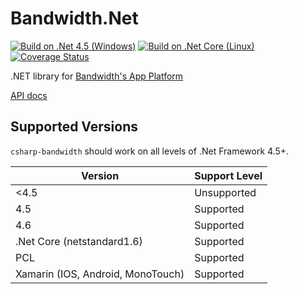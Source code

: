 # Bandwidth.Net
[![Build on .Net 4.5 (Windows)](https://ci.appveyor.com/api/projects/status/bhv8hs3fx9k6c33i?svg=true)](https://ci.appveyor.com/project/avbel/csharp-bandwidth)
[![Build on .Net Core (Linux)](https://travis-ci.org/bandwidthcom/csharp-bandwidth.svg)](https://travis-ci.org/bandwidthcom/csharp-bandwidth)
[![Coverage Status](https://coveralls.io/repos/github/bandwidthcom/csharp-bandwidth/badge.svg)](https://coveralls.io/github/bandwidthcom/csharp-bandwidth)

.NET library for [Bandwidth's App Platform](http://ap.bandwidth.com/?utm_medium=social&utm_source=github&utm_campaign=dtolb&utm_content=)

[API docs](src/Bandwidth.Net/Help/Home.md)

## Supported Versions
`csharp-bandwidth` should work on all levels of .Net Framework 4.5+. 

| Version | Support Level |
|---------|---------------|
| <4.5 | Unsupported | 
| 4.5 | Supported |
| 4.6 | Supported |
| .Net Core (netstandard1.6)  | Supported |
| PCL | Supported |
| Xamarin (IOS, Android, MonoTouch) | Supported |
